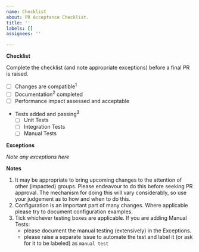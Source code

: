 ```yaml
---
name: Checklist
about: PR Acceptance Checklist.
title: ''
labels: []
assignees: ''

---
```


**Checklist**

Complete the checklist (and note appropriate exceptions) before a final PR is raised.

- [ ] Changes are compatible<sup>1</sup>
- [ ] Documentation<sup>2</sup> completed
- [ ] Performance impact assessed and acceptable
- Tests added and passing<sup>3</sup>
    - [ ] Unit Tests
    - [ ] Integration Tests
    - [ ] Manual Tests

**Exceptions**

*Note any exceptions here*

**Notes**

1. It may be appropriate to bring upcoming changes to the attention of other (impacted) groups. Please endeavour to do this before seeking PR approval. The mechanism for doing this will vary considerably, so use your judgement as to how and when to do this.
2. Configuration is an important part of many changes. Where applicable please try to document configuration examples.
3. Tick whichever testing boxes are applicable. If you are adding Manual Tests:
    - please document the manual testing (extensively) in the Exceptions.
    - please raise a separate issue to automate the test and label it (or ask for it to be labeled) as `manual test`
